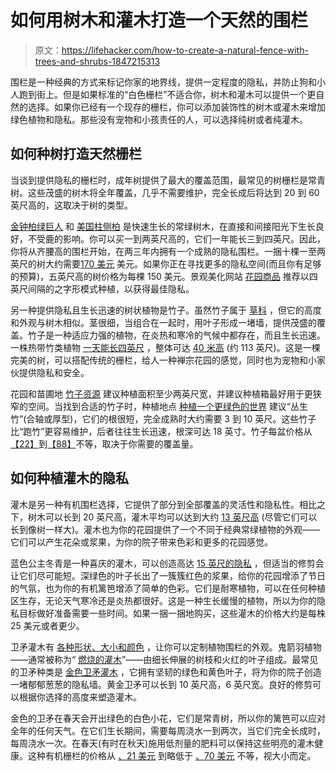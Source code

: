 # 如何用树木和灌木打造一个天然的围栏

> 原文：<https://lifehacker.com/how-to-create-a-natural-fence-with-trees-and-shrubs-1847215313>

围栏是一种经典的方式来标记你家的地界线，提供一定程度的隐私，并防止狗和小人跑到街上。但是如果标准的“白色栅栏”不适合你，树木和灌木可以提供一个更自然的选择。如果你已经有一个现存的栅栏，你可以添加装饰性的树木或灌木来增加绿色植物和隐私。那些没有宠物和小孩责任的人，可以选择纯树或者纯灌木。



## 如何种树打造天然栅栏

当谈到提供隐私的栅栏时，成年树提供了最大的覆盖范围，最常见的树栅栏是常青树。这些茂盛的树木将全年覆盖，几乎不需要维护，完全长成后将达到 20 到 60 英尺高的，这取决于树的类型。

[金钟柏绿巨人](https://www.arborday.org/trees/treeguide/treedetail.cfm?itemID=779) 和 [美国柱侧柏](http://www.americanpillarnursery.com/) 是快速生长的常绿树木，在直接和间接阳光下生长良好，不受鹿的影响。你可以买一到两英尺高的，它们一年能长三到四英尺。因此，你将从齐腰高的围栏开始，在两三年内拥有一个成熟的隐私围栏。一捆十棵一至两英尺的树大约需要[170 美元](https://gardengoodsdirect.com/products/american-pillar-arborvitae-trees?variant=31264570900522&utm_medium=cpc&utm_source=google&utm_campaign=Google%20Shopping&gclid=CjwKCAjwrPCGBhALEiwAUl9X08KoneTUWAMfYZHoBAmM9ewc8tQpvZHikYr-fmCXMhSOCMoA687YihoCHAcQAvD_BwE) 美元。如果你正在寻找更多的隐私空间(而且你有足够的预算)，五英尺高的树价格为每棵 150 美元。景观美化网站 [花园商品](https://gardengoodsdirect.com/products/american-pillar-arborvitae-trees?variant=31264570900522&utm_medium=cpc&utm_source=google&utm_campaign=Google%20Shopping&gclid=CjwKCAjwrPCGBhALEiwAUl9X08KoneTUWAMfYZHoBAmM9ewc8tQpvZHikYr-fmCXMhSOCMoA687YihoCHAcQAvD_BwE) 推荐以四英尺间隔的之字形模式种植，以获得最佳隐私。

另一种提供隐私且生长迅速的树状植物是竹子。虽然竹子属于 [草科](https://www.sciencedaily.com/terms/bamboo.htm) ，但它的高度和外观与树木相似。茎很细，当组合在一起时，用叶子形成一堵墙，提供茂盛的覆盖。竹子是一种适应力强的植物，在炎热和寒冷的气候中都存在，而且生长迅速。一株热带竹类植物 [一天能长四英尺](https://www.gardenista.com/posts/bamboo-pros-cons-everything-you-need-know/#:~:text=Bamboo%20grows%20lightning%20fast.&text=Some%20tropical%20species'%20new%20shoots,major%20renewable%20and%20sustainable%20crop.) ，整体可达 [40 米高](https://www.sciencedaily.com/terms/bamboo.htm) (约 113 英尺)。这是一棵完美的树，可以搭配传统的栅栏，给人一种禅宗花园的感觉，同时也为宠物和小家伙提供隐私和安全。

花园和苗圃地 [竹子资源](https://bamboosourcery.com/project/bamboo-for-privacy-screening/) 建议种植面积至少两英尺宽，并建议种植箱最好用于更狭窄的空间。当找到合适的竹子时，种植地点 [种植一个更绿色的世界](https://www.growingagreenerworld.com/green-fences-make-good-neighbors-unless-its-bamboo/) 建议“丛生竹”(合轴或厚型)，它们的根很短，完全成熟时大约需要 3 到 10 英尺。这些竹子比“跑竹”更容易维护，后者往往生长迅速，根深可达 18 英寸。竹子每盆价格从[【22】](https://bambooman.com.au/variety-view/south-kalimantan-bambusa-luteostriata/)到[【88】](https://bambooman.com.au/variety-view/thai-silk-bamboo-bambusa-nana/)不等，取决于你需要的覆盖量。

## 如何种植灌木的隐私

灌木是另一种有机围栏选择，它提供了部分到全部覆盖的灵活性和隐私性。相比之下，树木可以长到 20 英尺高，灌木平均可以达到大约 [13 英尺高](https://www.thespruce.com/the-difference-between-trees-and-shrubs-3269804#:~:text=Characteristics%20of%20Shrubs&text=Shrubs%20will%20usually%20have%20a,is%20smaller%20than%20most%20trees.%22) (尽管它们可以长到像树一样大)。灌木也为你的花园提供了一个不同于经典常绿植物的外观——它们可以产生花朵或浆果，为你的院子带来色彩和更多的花园感觉。

蓝色公主冬青是一种喜庆的灌木，可以创造高达 [15 英尺的隐私](https://www.missouribotanicalgarden.org/PlantFinder/PlantFinderDetails.aspx?kempercode=d470) ，但适当的修剪会让它们尽可能短。深绿色的叶子长出了一簇簇红色的浆果，给你的花园增添了节日的气氛，也为你的有机篱笆增添了简单的色彩。它们是耐寒植物，可以在任何种植区生存，无论天气寒冷还是炎热都很好。这是一种生长缓慢的植物，所以为你的隐私目标做好准备需要一些时间。如果一捆一捆地购买，这些灌木的价格大约是每株 25 美元或者更少。

卫矛灌木有 [各种形状、大小和颜色](https://www.gardeningknowhow.com/ornamental/shrubs/euonymus/euonymus-plant-varieties.htm) ，让你可以定制植物围栏的外观。鬼箭羽植物——通常被称为“ [燃烧的灌木](https://www.gardeningknowhow.com/ornamental/shrubs/burning-bush/burning-bush-care.htm)”——由细长伸展的树枝和火红的叶子组成。最常见的卫矛种类是 [金色卫矛灌木](https://www.gardeningknowhow.com/ornamental/shrubs/golden-euonymus/golden-euonymus-care.htm) ，它拥有坚韧的绿色和黄色叶子，将为你的院子创造一堵郁郁葱葱的隐私墙。黄金卫矛可以长到 10 英尺高，6 英尺宽。良好的修剪可以根据你选择的高度来塑造灌木。

金色的卫矛在春天会开出绿色的白色小花，它们是常青树，所以你的篱笆可以应对全年的任何天气。在它们生长期间，需要每周浇水一到两次，当它们完全长成时，每周浇水一次。在春天(有时在秋天)施用低剂量的肥料可以保持这些明亮的灌木健康。这种有机栅栏的价格从 [、21 美元](https://www.lowes.com/pd/National-Plant-Network-1-Gallon-Mixed-Foundation-Hedge-Shrub-N-A/5000030273?cm_mmc=shp-_-c-_-prd-_-lwn-_-google-_-pla-_--_-sosinternet-livenursery-_-5000030273-_-0&placeholder=null&ds_rl=1286981&gclid=CjwKCAjwz_WGBhA1EiwAUAxIcZ3wDhlxxQlkYjNxoa9i3ZVlThX-pe2TM4-ygGJSqlXCvb22P456YxoCGhUQAvD_BwE&gclsrc=aw.ds) 到略低于 [、70 美元](https://www.brighterblooms.com/products/golden-euonymus?variant=14175944409149&gclid=CjwKCAjwz_WGBhA1EiwAUAxIccWPvm2EDxGuMCeDOFMJQJgJnbsQO90SwW4NRx8SmqPVv4OPZxS4DBoCRwsQAvD_BwE) 不等，视大小而定。